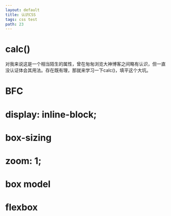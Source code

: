 ```yaml
---
layout: default
title: 认识CSS
tags: css test
path: 23
---
```


# calc()

对我来说这是一个相当陌生的属性，曾在匆匆浏览大神博客之间略有认识，但一直没认证体会其用法。存在既有理，那就来学习一下calc()，填平这个大坑。


# BFC

# display: inline-block;

# box-sizing

# zoom: 1;

# box model

# flexbox